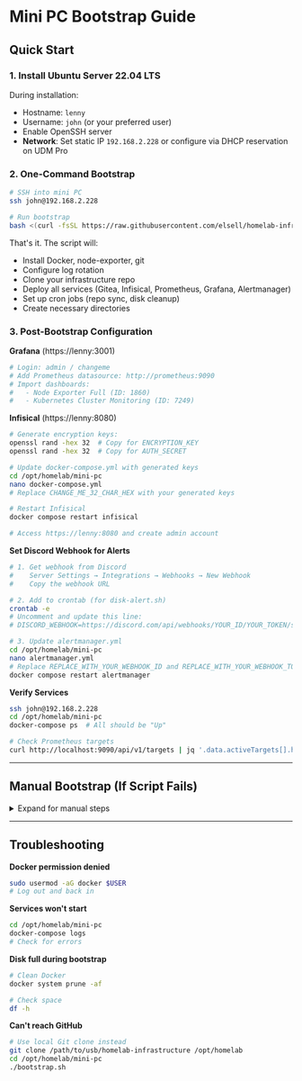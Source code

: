 # Mini PC Bootstrap Guide

## Quick Start

### 1. Install Ubuntu Server 22.04 LTS

During installation:
- Hostname: `lenny`
- Username: `john` (or your preferred user)
- Enable OpenSSH server
- **Network**: Set static IP `192.168.2.228` or configure via DHCP reservation on UDM Pro

### 2. One-Command Bootstrap

```bash
# SSH into mini PC
ssh john@192.168.2.228

# Run bootstrap
bash <(curl -fsSL https://raw.githubusercontent.com/elsell/homelab-infrastructure/main/mini-pc/bootstrap.sh)
```

That's it. The script will:
- Install Docker, node-exporter, git
- Configure log rotation
- Clone your infrastructure repo
- Deploy all services (Gitea, Infisical, Prometheus, Grafana, Alertmanager)
- Set up cron jobs (repo sync, disk cleanup)
- Create necessary directories

### 3. Post-Bootstrap Configuration

**Grafana** (https://lenny:3001)
```bash
# Login: admin / changeme
# Add Prometheus datasource: http://prometheus:9090
# Import dashboards:
#   - Node Exporter Full (ID: 1860)
#   - Kubernetes Cluster Monitoring (ID: 7249)
```

**Infisical** (https://lenny:8080)
```bash
# Generate encryption keys:
openssl rand -hex 32  # Copy for ENCRYPTION_KEY
openssl rand -hex 32  # Copy for AUTH_SECRET

# Update docker-compose.yml with generated keys
cd /opt/homelab/mini-pc
nano docker-compose.yml
# Replace CHANGE_ME_32_CHAR_HEX with your generated keys

# Restart Infisical
docker compose restart infisical

# Access https://lenny:8080 and create admin account
```

**Set Discord Webhook for Alerts**
```bash
# 1. Get webhook from Discord
#    Server Settings → Integrations → Webhooks → New Webhook
#    Copy the webhook URL

# 2. Add to crontab (for disk-alert.sh)
crontab -e
# Uncomment and update this line:
# DISCORD_WEBHOOK=https://discord.com/api/webhooks/YOUR_ID/YOUR_TOKEN/slack

# 3. Update alertmanager.yml
cd /opt/homelab/mini-pc
nano alertmanager.yml
# Replace REPLACE_WITH_YOUR_WEBHOOK_ID and REPLACE_WITH_YOUR_WEBHOOK_TOKEN
docker compose restart alertmanager
```

**Verify Services**
```bash
ssh john@192.168.2.228
cd /opt/homelab/mini-pc
docker-compose ps  # All should be "Up"

# Check Prometheus targets
curl http://localhost:9090/api/v1/targets | jq '.data.activeTargets[].health'
```

---

## Manual Bootstrap (If Script Fails)

<details>
<summary>Expand for manual steps</summary>

```bash
# Install Docker
curl -fsSL https://get.docker.com | sh
sudo usermod -aG docker $USER
# Log out and back in

# Configure log rotation
sudo tee /etc/docker/daemon.json <<EOF
{
  "log-driver": "json-file",
  "log-opts": {"max-size": "10m", "max-file": "3"}
}
EOF
sudo systemctl restart docker

# Install dependencies
sudo apt update
sudo apt install -y git prometheus-node-exporter

# Clone repo
git clone https://github.com/elsell/homelab-infrastructure.git /opt/homelab

# Create directories
mkdir -p /opt/homelab-dr/{mirrors,scripts}
mkdir -p /opt/homelab/gitea

# Deploy services
cd /opt/homelab/mini-pc
docker-compose up -d

# Set up cron jobs
crontab -e
# Add:
# 0 */6 * * * /opt/homelab-dr/scripts/sync-repos.sh
# 0 2 * * * /opt/homelab/scripts/disk-cleanup.sh
# 0 * * * * /opt/homelab/scripts/disk-alert.sh
```

</details>

---

## Troubleshooting

**Docker permission denied**
```bash
sudo usermod -aG docker $USER
# Log out and back in
```

**Services won't start**
```bash
cd /opt/homelab/mini-pc
docker-compose logs
# Check for errors
```

**Disk full during bootstrap**
```bash
# Clean Docker
docker system prune -af

# Check space
df -h
```

**Can't reach GitHub**
```bash
# Use local Git clone instead
git clone /path/to/usb/homelab-infrastructure /opt/homelab
cd /opt/homelab/mini-pc
./bootstrap.sh
```
